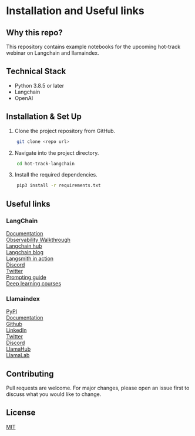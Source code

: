 # Installation and Useful links

## Why this repo?
This repository contains example notebooks for the upcoming hot-track webinar on Langchain and llamaindex.  

## Technical Stack
- Python 3.8.5 or later
- Langchain
- OpenAI

## Installation & Set Up
1. Clone the project repository from GitHub.
```bash
    git clone <repo url>
```
2. Navigate into the project directory.
```bash
    cd hot-track-langchain
```
3. Install the required dependencies.
```bash
    pip3 install -r requirements.txt
```  
## Useful links  

### LangChain  
[Documentation](https://python.langchain.com/docs/get_started/introduction)  
[Observability Walkthrough](https://www.youtube.com/watch?v=dlJQ-YiXgCs)  
[Langchain hub](https://smith.langchain.com/hub?ref=blog.langchain.dev)  
[Langchain blog](https://blog.langchain.dev/)  
[Langsmith in action](https://www.loom.com/share/b8e1027ffe174830b119121de1b020f1?sid=e18fb792-eb76-48e1-a01f-cb05efd64d9b)  
[Discord](https://discord.gg/cU2adEyC7w)  
[Twitter](https://twitter.com/LangChainAI)  
[Prompting guide](https://www.promptingguide.ai/)  
[Deep learning courses](https://www.promptingguide.ai/)  

### Llamaindex  
[PyPI](https://pypi.org/project/llama-index/​)  
[Documentation](https://gpt-index.readthedocs.io/en/latest/​)  
[Github](https://github.com/run-llama/llama_index​)  
[LinkedIn](https://www.linkedin.com/company/llamaindex/)  
[Twitter](https://twitter.com/llama_index​)  
[Discord](https://discord.gg/dGcwcsnxhU​)  
[LlamaHub](https://llamahub.ai​)  
[LlamaLab](https://github.com/run-llama/llama-lab)  

## Contributing
Pull requests are welcome. For major changes, please open an issue first to discuss what you would like to change.

## License
[MIT](https://choosealicense.com/licenses/mit/)

